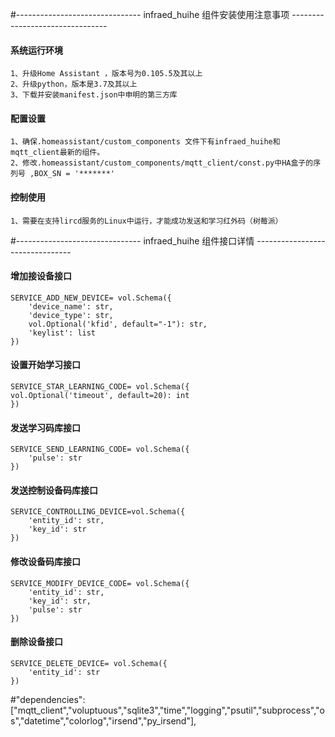 #------------------------------- infraed_huihe 组件安装使用注意事项 --------------------------------

#### 系统运行环境
    1、升级Home Assistant ，版本号为0.105.5及其以上
    2、升级python，版本是3.7及其以上
    3、下载并安装manifest.json中申明的第三方库
    
#### 配置设置
    1、确保.homeassistant/custom_components 文件下有infraed_huihe和mqtt_client最新的组件。
    2、修改.homeassistant/custom_components/mqtt_client/const.py中HA盒子的序列号 ,BOX_SN = '*******'
    
#### 控制使用
    1、需要在支持lircd服务的Linux中运行，才能成功发送和学习红外码（树莓派）
    


#------------------------------- infraed_huihe 组件接口详情 --------------------------------

#### 增加接设备接口
    SERVICE_ADD_NEW_DEVICE= vol.Schema({
        'device_name': str,
        'device_type': str,
        vol.Optional('kfid', default="-1"): str,
        'keylist': list
    })

#### 设置开始学习接口
    SERVICE_STAR_LEARNING_CODE= vol.Schema({
    vol.Optional('timeout', default=20): int
    })


#### 发送学习码库接口
    SERVICE_SEND_LEARNING_CODE= vol.Schema({
        'pulse': str
    })

#### 发送控制设备码库接口
    SERVICE_CONTROLLING_DEVICE=vol.Schema({
        'entity_id': str,
        'key_id': str
    })


#### 修改设备码库接口
    SERVICE_MODIFY_DEVICE_CODE= vol.Schema({
        'entity_id': str,
        'key_id': str,
        'pulse': str
    })

#### 删除设备接口
    SERVICE_DELETE_DEVICE= vol.Schema({
        'entity_id': str
    })

#"dependencies": ["mqtt_client","voluptuous","sqlite3","time","logging","psutil","subprocess","os","datetime","colorlog","irsend","py_irsend"],